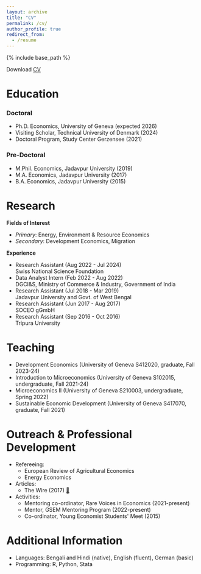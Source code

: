 ```yaml
---
layout: archive
title: "CV"
permalink: /cv/
author_profile: true
redirect_from:
  - /resume
---
```


{% include base_path %}

Download <a href="https://s-pritam.github.io/files/CV.pdf" target="_blank">CV</a>

Education
======
### Doctoral
* Ph.D. Economics, University of Geneva (expected 2026)
* Visiting Scholar, Technical University of Denmark (2024)
* Doctoral Program, Study Center Gerzensee (2021)

### Pre-Doctoral
* M.Phil. Economics, Jadavpur University (2019)
* M.A. Economics, Jadavpur University (2017)
* B.A. Economics, Jadavpur University (2015)

Research
======
**Fields of Interest**
* _Primary_: Energy, Environment & Resource Economics
* _Secondary_: Development Economics, Migration

**Experience**
* Research Assistant (Aug 2022 - Jul 2024)\
  Swiss National Science Foundation
* Data Analyst Intern (Feb 2022 - Aug 2022)\
  DGCI&S, Ministry of Commerce & Industry, Government of India
* Research Assistant (Jul 2018 - Mar 2019)\
  Jadavpur University and Govt. of West Bengal
* Research Assistant (Jun 2017 - Aug 2017)\
  SOCEO gGmbH
* Research Assistant (Sep 2016 - Oct 2016)\
  Tripura University

Teaching
======
* Development Economics (University of Geneva S412020, graduate, Fall 2023-24)
* Introduction to Microeconomics (University of Geneva S102015, undergraduate, Fall 2021-24)
* Microeconomics II (University of Geneva S210003, undergraduate, Spring 2022)
* Sustainable Economic Development (University of Geneva S417070, graduate, Fall 2021)

Outreach & Professional Development
======
* Refereeing:  
  * European Review of Agricultural Economics
  * Energy Economics
* Articles:
  * The Wire (2017) [🔗](https://thewire.in/economy/unprecedented-job-losses-wage-decline-unorganised-sector-post-demonetisation)
* Activities:
  * Mentoring co-ordinator, Rare Voices in Economics (2021-present)
  * Mentor, GSEM Mentoring Program (2022-present)
  * Co-ordinator, Young Economist Students' Meet (2015)

Additional Information
======
* Languages: Bengali and Hindi (native), English (fluent), German (basic)
* Programming: R, Python, Stata
